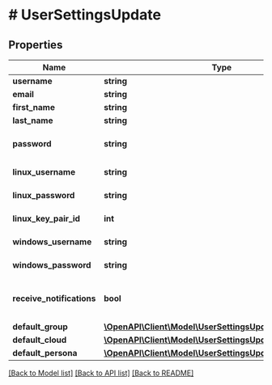 # # UserSettingsUpdate

## Properties

Name | Type | Description | Notes
------------ | ------------- | ------------- | -------------
**username** | **string** | Username | [optional]
**email** | **string** | Email | [optional]
**first_name** | **string** | First Name | [optional]
**last_name** | **string** | Last Name | [optional]
**password** | **string** | Change your password | [optional]
**linux_username** | **string** | Linux Username | [optional]
**linux_password** | **string** | Linux Password | [optional]
**linux_key_pair_id** | **int** | Linux Key Pair ID | [optional]
**windows_username** | **string** | Windows Username | [optional]
**windows_password** | **string** | Windows Password | [optional]
**receive_notifications** | **bool** | Receive Notifications (true or false) | [optional]
**default_group** | [**\OpenAPI\Client\Model\UserSettingsUpdateDefaultGroup**](UserSettingsUpdateDefaultGroup.md) |  | [optional]
**default_cloud** | [**\OpenAPI\Client\Model\UserSettingsUpdateDefaultCloud**](UserSettingsUpdateDefaultCloud.md) |  | [optional]
**default_persona** | [**\OpenAPI\Client\Model\UserSettingsUpdateDefaultPersona**](UserSettingsUpdateDefaultPersona.md) |  | [optional]

[[Back to Model list]](../../README.md#models) [[Back to API list]](../../README.md#endpoints) [[Back to README]](../../README.md)
